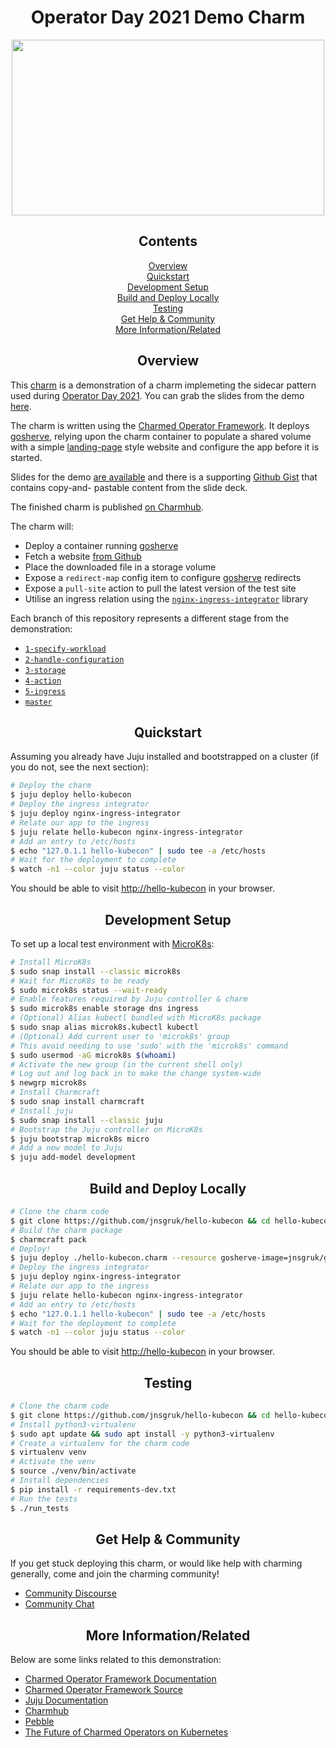 <h1 align="center">Operator Day 2021 Demo Charm</h1>

<p align="center">
<img width="500px" height="281px" src="https://res.cloudinary.com/canonical/image/fetch/f_auto,q_auto,fl_sanitize,c_fill,w_720/https://ubuntu.com/wp-content/uploads/1957/Title-Cards-20.png"/>
<p>
  
<h2 align="center">Contents</h2>

<p align="center">
  <a href="#overview">Overview</a><br/>
  <a href="#quickstart">Quickstart</a><br/>
  <a href="#development-setup">Development Setup</a><br/>
  <a href="#build">Build and Deploy Locally</a><br/>
  <a href="#testing">Testing</a><br/>
  <a href="#help">Get Help & Community</a><br/>
  <a href="#more">More Information/Related</a><br/>
</p>

<h2 align="center" id="overview">Overview</h2>

This [charm](https://charmhub.io/hello-kubecon) is a demonstration of a charm
implemeting the sidecar pattern used during
[Operator Day 2021](https://www.linkedin.com/events/6788422954821656577/). You
can grab the slides from the demo [here](https://jnsgr.uk/demo-slides).

The charm is written using the
[Charmed Operator Framework](https://github.com/canonical/operator).
It deploys [gosherve](https://github.com/jnsgruk/gosherve), relying upon the
charm container to populate a shared volume with a simple
[landing-page](https://github.com/canonical-web-and-design/kubecon-2021/) style
website and configure the app before it is started.

Slides for the demo [are available](https://jnsgr.uk/demo-slides) and there
is a supporting [Github Gist](https://jnsgr.uk/demo-gist) that contains copy-and-
pastable content from the slide deck.

The finished charm is published [on Charmhub](https://charmhub.io/hello-kubecon).

The charm will:

- Deploy a container running [gosherve](https://github.com/jnsgruk/gosherve)
- Fetch a website [from Github](https://jnsgr.uk/demo-site-repo)
- Place the downloaded file in a storage volume
- Expose a `redirect-map` config item to configure
  [gosherve](https://github.com/jnsgruk/gosherve) redirects
- Expose a `pull-site` action to pull the latest version of the test site
- Utilise an ingress relation using the
  [`nginx-ingress-integrator`](https://charmhub.io/nginx-ingress-integrator) library

Each branch of this repository represents a different stage from the demonstration:

- [`1-specify-workload`](https://github.com/jnsgruk/hello-kubecon/tree/1-specify-workload)
- [`2-handle-configuration`](https://github.com/jnsgruk/hello-kubecon/tree/2-handle-configuration)
- [`3-storage`](https://github.com/jnsgruk/hello-kubecon/tree/3-storage)
- [`4-action`](https://github.com/jnsgruk/hello-kubecon/tree/4-action)
- [`5-ingress`](https://github.com/jnsgruk/hello-kubecon/tree/5-ingress)
- [`master`](https://github.com/jnsgruk/hello-kubecon/)

<h2 align="center" id="quickstart">Quickstart</h2>

Assuming you already have Juju installed and bootstrapped on a cluster (if you
do not, see the next section):

```bash
# Deploy the charm
$ juju deploy hello-kubecon
# Deploy the ingress integrator
$ juju deploy nginx-ingress-integrator
# Relate our app to the ingress
$ juju relate hello-kubecon nginx-ingress-integrator
# Add an entry to /etc/hosts
$ echo "127.0.1.1 hello-kubecon" | sudo tee -a /etc/hosts
# Wait for the deployment to complete
$ watch -n1 --color juju status --color
```

You should be able to visit [http://hello-kubecon](http://hello-kubecon)
in your browser.

<h2 align="center" id="development-setup">Development Setup</h2>

To set up a local test environment with [MicroK8s](https://microk8s.io):

```bash
# Install MicroK8s
$ sudo snap install --classic microk8s
# Wait for MicroK8s to be ready
$ sudo microk8s status --wait-ready
# Enable features required by Juju controller & charm
$ sudo microk8s enable storage dns ingress
# (Optional) Alias kubectl bundled with MicroK8s package
$ sudo snap alias microk8s.kubectl kubectl
# (Optional) Add current user to 'microk8s' group
# This avoid needing to use 'sudo' with the 'microk8s' command
$ sudo usermod -aG microk8s $(whoami)
# Activate the new group (in the current shell only)
# Log out and log back in to make the change system-wide
$ newgrp microk8s
# Install Charmcraft
$ sudo snap install charmcraft
# Install juju
$ sudo snap install --classic juju
# Bootstrap the Juju controller on MicroK8s
$ juju bootstrap microk8s micro
# Add a new model to Juju
$ juju add-model development
```

<h2 align="center" id="build">Build and Deploy Locally</h2>

```bash
# Clone the charm code
$ git clone https://github.com/jnsgruk/hello-kubecon && cd hello-kubecon
# Build the charm package
$ charmcraft pack
# Deploy!
$ juju deploy ./hello-kubecon.charm --resource gosherve-image=jnsgruk/gosherve:latest
# Deploy the ingress integrator
$ juju deploy nginx-ingress-integrator
# Relate our app to the ingress
$ juju relate hello-kubecon nginx-ingress-integrator
# Add an entry to /etc/hosts
$ echo "127.0.1.1 hello-kubecon" | sudo tee -a /etc/hosts
# Wait for the deployment to complete
$ watch -n1 --color juju status --color
```

You should be able to visit [http://hello-kubecon](http://hello-kubecon)
in your browser.

<h2 align="center" id="testing">Testing</h2>

```bash
# Clone the charm code
$ git clone https://github.com/jnsgruk/hello-kubecon && cd hello-kubecon
# Install python3-virtualenv
$ sudo apt update && sudo apt install -y python3-virtualenv
# Create a virtualenv for the charm code
$ virtualenv venv
# Activate the venv
$ source ./venv/bin/activate
# Install dependencies
$ pip install -r requirements-dev.txt
# Run the tests
$ ./run_tests
```

<h2 align="center" id="help">Get Help & Community</h2>

If you get stuck deploying this charm, or would like help with charming
generally, come and join the charming community!

- [Community Discourse](https://discourse.charmhub.io)
- [Community Chat](https://chat.charmhub.io/charmhub/channels/creating-charmed-operators)

<h2 align="center" id="more">More Information/Related</h2>

Below are some links related to this demonstration:

- [Charmed Operator Framework Documentation](https://juju.is/docs/sdk)
- [Charmed Operator Framework Source](https://github.com/canonical/operator)
- [Juju Documentation](https://juju.is/docs/olm)
- [Charmhub](https://charmhub.io)
- [Pebble](https://github.com/canonical/github)
- [The Future of Charmed Operators on Kubernetes](https://discourse.charmhub.io/t/4361)
